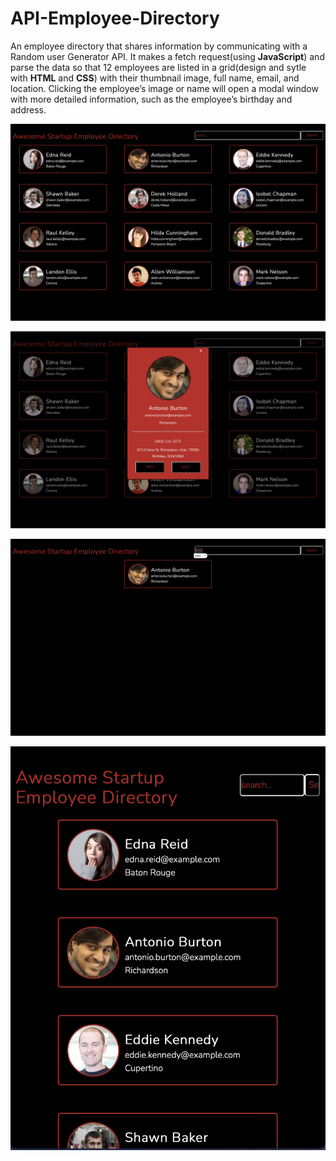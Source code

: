 # API-Employee-Directory
An employee directory that shares information by communicating with a Random user Generator API. It makes a fetch request(using **JavaScript**) and parse the data so that 12 employees are listed in a grid(design and sytle with **HTML** and **CSS**) with their thumbnail image, full name, email, and location. Clicking the employee’s image or name will open a modal window with more detailed information, such as the employee’s birthday and address.

![screen shot showcase of live version](https://github.com/osmankbk/API-Employee-Directory/blob/main/images/Screen%20Shot%202021-05-04%20at%203.00.26%20PM.png)

![screen shot showcase of live version](https://github.com/osmankbk/API-Employee-Directory/blob/main/images/Screen%20Shot%202021-05-04%20at%203.00.34%20PM.png)

![screen shot showcase of live version](https://github.com/osmankbk/API-Employee-Directory/blob/main/images/Screen%20Shot%202021-05-04%20at%203.00.47%20PM.png)

![screen shot showcase of live version](https://github.com/osmankbk/API-Employee-Directory/blob/main/images/Screen%20Shot%202021-05-04%20at%203.01.39%20PM.png)
